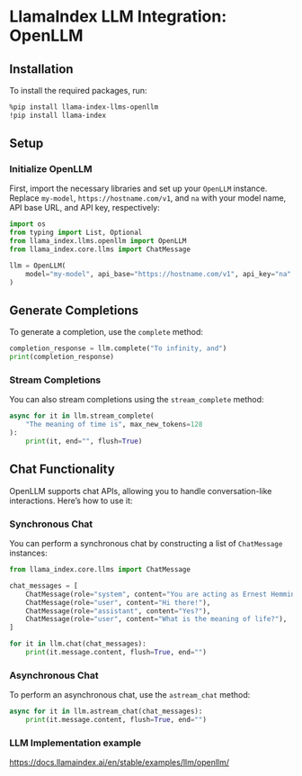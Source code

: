 # LlamaIndex LLM Integration: OpenLLM

## Installation

To install the required packages, run:

```bash
%pip install llama-index-llms-openllm
!pip install llama-index
```

## Setup

### Initialize OpenLLM

First, import the necessary libraries and set up your `OpenLLM` instance. Replace `my-model`, `https://hostname.com/v1`, and `na` with your model name, API base URL, and API key, respectively:

```python
import os
from typing import List, Optional
from llama_index.llms.openllm import OpenLLM
from llama_index.core.llms import ChatMessage

llm = OpenLLM(
    model="my-model", api_base="https://hostname.com/v1", api_key="na"
)
```

## Generate Completions

To generate a completion, use the `complete` method:

```python
completion_response = llm.complete("To infinity, and")
print(completion_response)
```

### Stream Completions

You can also stream completions using the `stream_complete` method:

```python
async for it in llm.stream_complete(
    "The meaning of time is", max_new_tokens=128
):
    print(it, end="", flush=True)
```

## Chat Functionality

OpenLLM supports chat APIs, allowing you to handle conversation-like interactions. Here’s how to use it:

### Synchronous Chat

You can perform a synchronous chat by constructing a list of `ChatMessage` instances:

```python
from llama_index.core.llms import ChatMessage

chat_messages = [
    ChatMessage(role="system", content="You are acting as Ernest Hemmingway."),
    ChatMessage(role="user", content="Hi there!"),
    ChatMessage(role="assistant", content="Yes?"),
    ChatMessage(role="user", content="What is the meaning of life?"),
]

for it in llm.chat(chat_messages):
    print(it.message.content, flush=True, end="")
```

### Asynchronous Chat

To perform an asynchronous chat, use the `astream_chat` method:

```python
async for it in llm.astream_chat(chat_messages):
    print(it.message.content, flush=True, end="")
```

### LLM Implementation example

https://docs.llamaindex.ai/en/stable/examples/llm/openllm/
